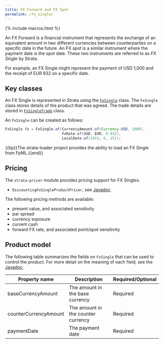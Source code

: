 ```yaml
---
title: FX Forward and FX Spot
permalink: /fx_single/
---
```


{% include macros.html %}

An FX Forward is a financial instrument that represents the exchange of an equivalent amount
in two different currencies between counterparties on a specific date in the future.
An FX spot is a similar instrument where the payment date is the spot date.
These two instruments are referred to as *FX Single* by Strata.

For example, an FX Single might represent the payment of USD 1,000 and the receipt of EUR 932
on a specific date.


## Key classes

An FX Single is represented in Strata using the [`FxSingle`]({{site.baseurl}}/apidocs/com/opengamma/strata/product/fx/FxSingle.html) class.
The `FxSingle` class stores details of the product that was agreed.
The trade details are stored in [`FxSingleTrade`]({{site.baseurl}}/apidocs/com/opengamma/strata/product/fx/FxSingleTrade.html) class.

An `FxSingle` can be created as follows:

```java
FxSingle fx = FxSingle.of(CurrencyAmount.of(Currency.USD, 1000),
                          FxRate.of(USD, EUR, 0.932),
                          LocalDate.of(2015, 6, 15));
```

{{tip}}The strata-loader project provides the ability to load an FX Single from FpML.{{end}}


## Pricing

The `strata-pricer` module provides pricing support for FX Singles:

* `DiscountingFxSingleProductPricer`, see [Javadoc]({{site.baseurl}}/apidocs/com/opengamma/strata/pricer/fx/DiscountingFxSingleProductPricer.html).

The following pricing methods are available:

* present value, and associated sensitivity
* par spread
* currency exposure
* current cash
* forward FX rate, and associated point/spot sensitivity


## Product model

The following table summarizes the fields on `FxSingle` that can be used to control the product.
For more detail on the meaning of each field, see the
[Javadoc]({{site.baseurl}}/apidocs/com/opengamma/strata/product/fx/FxSingle.html);

| Property name     | Description | Required/Optional |
|-------------------|-------------|-------------------|
| baseCurrencyAmount | The amount in the base currency | Required |
| counterCurrencyAmount | The amount in the counter currency | Required |
| paymentDate       | The payment date | Required |
